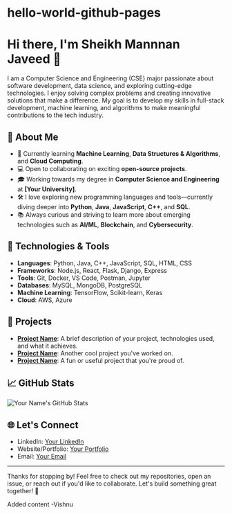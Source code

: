 # hello-world-github-pages
# Hi there, I'm Sheikh Mannnan Javeed 👋

I am a Computer Science and Engineering (CSE) major passionate about software development, data science, and exploring cutting-edge technologies. I enjoy solving complex problems and creating innovative solutions that make a difference. My goal is to develop my skills in full-stack development, machine learning, and algorithms to make meaningful contributions to the tech industry.

## 🚀 About Me
- 🌱 Currently learning **Machine Learning**, **Data Structures & Algorithms**, and **Cloud Computing**.
- 💻 Open to collaborating on exciting **open-source projects**.
- 🎓 Working towards my degree in **Computer Science and Engineering** at **[Your University]**.
- 🛠️ I love exploring new programming languages and tools—currently diving deeper into **Python**, **Java**, **JavaScript**, **C++**, and **SQL**.
- 📚 Always curious and striving to learn more about emerging technologies such as **AI/ML**, **Blockchain**, and **Cybersecurity**.

## 🧰 Technologies & Tools
- **Languages**: Python, Java, C++, JavaScript, SQL, HTML, CSS
- **Frameworks**: Node.js, React, Flask, Django, Express
- **Tools**: Git, Docker, VS Code, Postman, Jupyter
- **Databases**: MySQL, MongoDB, PostgreSQL
- **Machine Learning**: TensorFlow, Scikit-learn, Keras
- **Cloud**: AWS, Azure

## 💼 Projects
- [**Project Name**](link-to-project): A brief description of your project, technologies used, and what it achieves.
- [**Project Name**](link-to-project): Another cool project you've worked on.
- [**Project Name**](link-to-project): A fun or useful project that you're proud of.

## 📈 GitHub Stats
![Your Name's GitHub Stats](https://github-readme-stats.vercel.app/api?username=your-username&show_icons=true&hide_title=true&hide_border=true&count_private=true&theme=radical)

## 🌐 Let's Connect
- LinkedIn: [Your LinkedIn](link)
- Website/Portfolio: [Your Portfolio](link)
- Email: [Your Email](mailto:your-email@example.com)

---

Thanks for stopping by! Feel free to check out my repositories, open an issue, or reach out if you'd like to collaborate. Let's build something great together! 🚀

Added content -Vishnu
